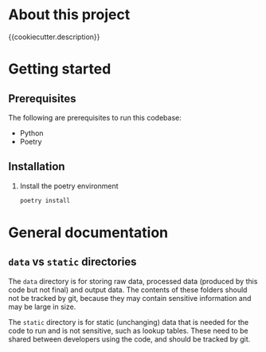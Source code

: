 # About this project

{{cookiecutter.description}}

# Getting started

## Prerequisites
The following are prerequisites to run this codebase:
 - Python
 - Poetry


 ## Installation
1. Install the poetry environment
	```sh
	poetry install
	```

# General documentation

## `data` vs `static` directories
The `data` directory is for storing raw data, processed data (produced by this code but not final) and output data.
The contents of these folders should not be tracked by git,
because they may contain sensitive information and may be large in size.

The `static` directory is for static (unchanging) data that is needed for the code to run and is not sensitive,
such as lookup tables. These need to be shared between developers using the code, and should be tracked by git.
